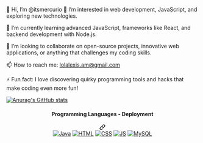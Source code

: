 👋 Hi, I’m @itsmercurio
👀 I’m interested in web development, JavaScript, and exploring new technologies.

🌱 I’m currently learning advanced JavaScript, frameworks like React, and backend development with Node.js.

💞️ I’m looking to collaborate on open-source projects, innovative web applications, or anything that challenges my coding skills.

📫 How to reach me: lolalexis.am@gmail.com

⚡ Fun fact: I love discovering quirky programming tools and hacks that make coding even more fun!

[![Anurag's GitHub stats](https://github-readme-stats.vercel.app/api?username=itsmercurio)](https://github.com/anuraghazra/github-readme-stats)


 <div align="center" dir="auto">
<div class="markdown-heading" dir="auto"><h4 align="center" class="heading-element" dir="auto">Programming Languages - Deployment</h4><a id="user-content-programming-languages---deployment" class="anchor" aria-label="Permalink: Programming Languages - Deployment" href="#programming-languages---deployment"><svg class="octicon octicon-link" viewBox="0 0 16 16" version="1.1" width="16" height="16" aria-hidden="true"><path d="m7.775 3.275 1.25-1.25a3.5 3.5 0 1 1 4.95 4.95l-2.5 2.5a3.5 3.5 0 0 1-4.95 0 .751.751 0 0 1 .018-1.042.751.751 0 0 1 1.042-.018 1.998 1.998 0 0 0 2.83 0l2.5-2.5a2.002 2.002 0 0 0-2.83-2.83l-1.25 1.25a.751.751 0 0 1-1.042-.018.751.751 0 0 1-.018-1.042Zm-4.69 9.64a1.998 1.998 0 0 0 2.83 0l1.25-1.25a.751.751 0 0 1 1.042.018.751.751 0 0 1 .018 1.042l-1.25 1.25a3.5 3.5 0 1 1-4.95-4.95l2.5-2.5a3.5 3.5 0 0 1 4.95 0 .751.751 0 0 1-.018 1.042.751.751 0 0 1-1.042.018 1.998 1.998 0 0 0-2.83 0l-2.5 2.5a1.998 1.998 0 0 0 0 2.83Z"></path></svg></a></div>
<a target="_blank" rel="noopener noreferrer nofollow" href="https://camo.githubusercontent.com/e62d3af9e20b7faee339e0477a1c7fcea4a704334dd9e62a163722184f5c15e2/68747470733a2f2f696d672e736869656c64732e696f2f62616467652f4a6176612d6431383936382e7376673f267374796c653d666f722d7468652d6261646765266c6f676f3d6a617661266c6f676f436f6c6f723d7768697465"><img alt="Java" src="https://camo.githubusercontent.com/e62d3af9e20b7faee339e0477a1c7fcea4a704334dd9e62a163722184f5c15e2/68747470733a2f2f696d672e736869656c64732e696f2f62616467652f4a6176612d6431383936382e7376673f267374796c653d666f722d7468652d6261646765266c6f676f3d6a617661266c6f676f436f6c6f723d7768697465" data-canonical-src="https://img.shields.io/badge/Java-d18968.svg?&amp;style=for-the-badge&amp;logo=java&amp;logoColor=white" style="max-width: 100%;"></a>
<a target="_blank" rel="noopener noreferrer nofollow" href="https://camo.githubusercontent.com/35e894f9d043dfdc1a5edabd2a268ea708ae0f331c58ec231781da2331f98ada/68747470733a2f2f696d672e736869656c64732e696f2f62616467652f432532332d3030374143432e7376673f267374796c653d666f722d7468652d6261646765266c6f676f3d632d7368617270266c6f676f436f6c6f723d7768697465">
<a target="_blank" rel="noopener noreferrer nofollow" href="https://camo.githubusercontent.com/8b066671773fe5c7e0028ccc33e0143c43e966cf21462b5be23d115580379a68/68747470733a2f2f696d672e736869656c64732e696f2f62616467652f48544d4c2d6431616336382e7376673f267374796c653d666f722d7468652d6261646765266c6f676f3d68746d6c35266c6f676f436f6c6f723d7768697465"><img alt="HTML" src="https://camo.githubusercontent.com/8b066671773fe5c7e0028ccc33e0143c43e966cf21462b5be23d115580379a68/68747470733a2f2f696d672e736869656c64732e696f2f62616467652f48544d4c2d6431616336382e7376673f267374796c653d666f722d7468652d6261646765266c6f676f3d68746d6c35266c6f676f436f6c6f723d7768697465" data-canonical-src="https://img.shields.io/badge/HTML-d1ac68.svg?&amp;style=for-the-badge&amp;logo=html5&amp;logoColor=white" style="max-width: 100%;"></a>
<a target="_blank" rel="noopener noreferrer nofollow" href="https://camo.githubusercontent.com/85b76c2f76d19ced509b3f4594230787b1919071190ea79541fd70d02b2eff77/68747470733a2f2f696d672e736869656c64732e696f2f62616467652f4353532d3430333236622e7376673f267374796c653d666f722d7468652d6261646765266c6f676f3d63737333266c6f676f436f6c6f723d7768697465"><img alt="CSS" src="https://camo.githubusercontent.com/85b76c2f76d19ced509b3f4594230787b1919071190ea79541fd70d02b2eff77/68747470733a2f2f696d672e736869656c64732e696f2f62616467652f4353532d3430333236622e7376673f267374796c653d666f722d7468652d6261646765266c6f676f3d63737333266c6f676f436f6c6f723d7768697465" data-canonical-src="https://img.shields.io/badge/CSS-40326b.svg?&amp;style=for-the-badge&amp;logo=css3&amp;logoColor=white" style="max-width: 100%;"></a>
<a target="_blank" rel="noopener noreferrer nofollow" href="https://camo.githubusercontent.com/467dd815fd6b9e6d4f4182491cd95fd4f64c3c386ed4e45af0680fea51c6005a/68747470733a2f2f696d672e736869656c64732e696f2f62616467652f4a532d3430333236622e7376673f267374796c653d666f722d7468652d6261646765266c6f676f3d4a53266c6f676f436f6c6f723d626c61636b"><img alt="JS" src="https://camo.githubusercontent.com/467dd815fd6b9e6d4f4182491cd95fd4f64c3c386ed4e45af0680fea51c6005a/68747470733a2f2f696d672e736869656c64732e696f2f62616467652f4a532d3430333236622e7376673f267374796c653d666f722d7468652d6261646765266c6f676f3d4a53266c6f676f436f6c6f723d626c61636b" data-canonical-src="https://img.shields.io/badge/JS-40326b.svg?&amp;style=for-the-badge&amp;logo=JS&amp;logoColor=black" style="max-width: 100%;"></a>
<a target="_blank" rel="noopener noreferrer nofollow" href="https://camo.githubusercontent.com/8938e6682cf8946cae1d598f4b6b18e7b0f6e784cee8f9d4dd88e0fa982300ab/68747470733a2f2f696d672e736869656c64732e696f2f62616467652f4d7953514c2d3233616565612e7376673f267374796c653d666f722d7468652d6261646765266c6f676f3d6d7973716c266c6f676f436f6c6f723d7768697465"><img alt="MySQL" src="https://camo.githubusercontent.com/8938e6682cf8946cae1d598f4b6b18e7b0f6e784cee8f9d4dd88e0fa982300ab/68747470733a2f2f696d672e736869656c64732e696f2f62616467652f4d7953514c2d3233616565612e7376673f267374796c653d666f722d7468652d6261646765266c6f676f3d6d7973716c266c6f676f436f6c6f723d7768697465" data-canonical-src="https://img.shields.io/badge/MySQL-23aeea.svg?&amp;style=for-the-badge&amp;logo=mysql&amp;logoColor=white" style="max-width: 100%;"></a>
<a target="_blank" rel="noopener noreferrer nofollow" href="https://camo.githubusercontent.com/e8b4a77719fa85dd3dd5f8e6e5349570411fe294d909a73e9a45abfec92657d7/68747470733a2f2f696d672e736869656c64732e696f2f62616467652f426173682d3335333533352e7376673f267374796c653d666f722d7468652d6261646765266c6f676f3d676e752d62617368266c6f676f436f6c6f723d677265656e">
  </div>


<!---
itsmercurio/itsmercurio is a ✨ special ✨ repository because its `README.md` (this file) appears on your GitHub profile.
You can click the Preview link to take a look at your changes.

--->
